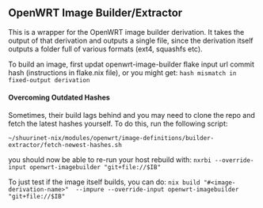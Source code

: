 ## OpenWRT Image Builder/Extractor

This is a wrapper for the OpenWRT image builder derivation. It takes the output of that derivation and outputs a single file, since the derivation itself outputs a folder full of various formats (ext4, squashfs etc). 

To build an image, first updat openwrt-image-builder flake input url commit hash (instructions in flake.nix file), or you might get: `hash mismatch in fixed-output derivation`

#### Overcoming Outdated Hashes

Sometimes, their build lags behind and you may need to clone the repo and fetch the latest hashes yourself. To do this, run the following script: 

`~/shuurinet-nix/modules/openwrt/image-definitions/builder-extractor/fetch-newest-hashes.sh`

you should now be able to re-run your host rebuild with: `nxrbi --override-input openwrt-imagebuilder "git+file://$IB"`

To just test if the image itself builds, you can do:
`nix build "#<image-derivation-name>"  --impure --override-input openwrt-imagebuilder "git+file://$IB"`